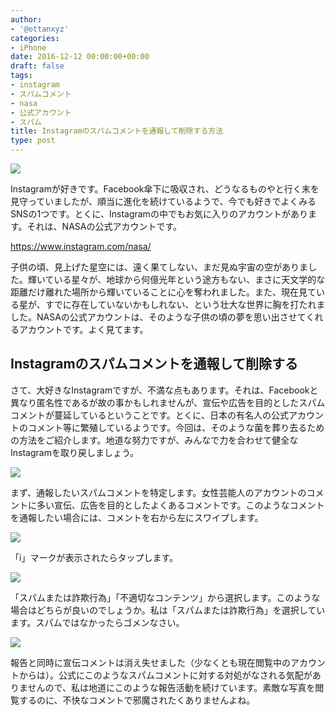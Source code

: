 ```yaml
---
author:
- '@ottanxyz'
categories:
- iPhone
date: 2016-12-12 00:00:00+00:00
draft: false
tags:
- instagram
- スパムコメント
- nasa
- 公式アカウント
- スパム
title: Instagramのスパムコメントを通報して削除する方法
type: post
---
```


![](161212-584e99cb53ac3.jpg)






Instagramが好きです。Facebook傘下に吸収され、どうなるものやと行く末を見守っていましたが、順当に進化を続けているようで、今でも好きでよくみるSNSの1つです。とくに、Instagramの中でもお気に入りのアカウントがあります。それは、NASAの公式アカウントです。



https://www.instagram.com/nasa/



子供の頃、見上げた星空には、遠く果てしない、まだ見ぬ宇宙の空がありました。輝いている星々が、地球から何億光年という途方もない、まさに天文学的な距離だけ離れた場所から輝いていることに心を奪われました。また、現在見ている星が、すでに存在していないかもしれない、という壮大な世界に胸を打たれました。NASAの公式アカウントは、そのような子供の頃の夢を思い出させてくれるアカウントです。よく見てます。





## Instagramのスパムコメントを通報して削除する





さて、大好きなInstagramですが、不満な点もあります。それは、Facebookと異なり匿名性であるが故の事かもしれませんが、宣伝や広告を目的としたスパムコメントが蔓延しているということです。とくに、日本の有名人の公式アカウントのコメント等に繁殖しているようです。今回は、そのような菌を葬り去るための方法をご紹介します。地道な努力ですが、みんなで力を合わせて健全なInstagramを取り戻しましょう。





![](161212-584e99d43f6f8.png)






まず、通報したいスパムコメントを特定します。女性芸能人のアカウントのコメントに多い宣伝、広告を目的としたよくあるコメントです。このようなコメントを通報したい場合には、コメントを右から左にスワイプします。





![](161212-584e99eda0edc.png)






「i」マークが表示されたらタップします。





![](161212-584e99f30d7b7.png)






「スパムまたは詐欺行為」「不適切なコンテンツ」から選択します。このような場合はどちらが良いのでしょうか。私は「スパムまたは詐欺行為」を選択しています。スパムではなかったらゴメンなさい。





![](161212-584e99f91c26c.png)






報告と同時に宣伝コメントは消え失せました（少なくとも現在閲覧中のアカウントからは）。公式にこのようなスパムコメントに対する対処がなされる気配がありませんので、私は地道にこのような報告活動を続けています。素敵な写真を閲覧するのに、不快なコメントで邪魔されたくありませんよね。